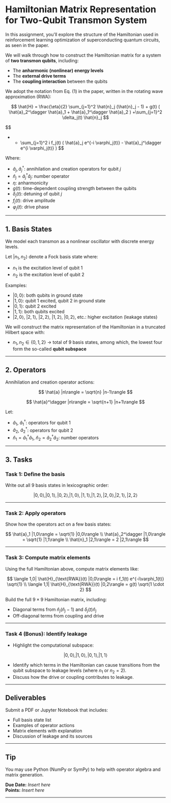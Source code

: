 # Hamiltonian Matrix Representation for Two-Qubit Transmon System

In this assignment, you'll explore the structure of the Hamiltonian used in reinforcement learning optimization of superconducting quantum circuits, as seen in the paper.

We will walk through how to construct the Hamiltonian matrix for a system of **two transmon qubits**, including:
- The **anharmonic (nonlinear) energy levels**
- The **external drive terms**
- The **coupling interaction** between the qubits

We adopt the notation from Eq. (1) in the paper, written in the rotating wave approximation (RWA):

$$
\hat{H} = \frac{\eta}{2} \sum_{j=1}^2 \hat{n}_j (\hat{n}_j - 1) + g(t) ( \hat{a}_2^\dagger \hat{a}_1 + \hat{a}_1^\dagger \hat{a}_2 ) 
+\sum_{j=1}^2 \delta_j(t) \hat{n}_j
$$

$$
+ + \sum_{j=1}^2 i f_j(t) ( \hat{a}_j e^{-i \varphi_j(t)} - \hat{a}_j^\dagger e^{i \varphi_j(t)} )
$$



Where:
- $\hat{a}_j, \hat{a}_j^\dagger$: annihilation and creation operators for qubit $j$
- $\hat{n}_j = \hat{a}_j^\dagger \hat{a}_j$: number operator
- $\eta$: anharmonicity
- $g(t)$: time-dependent coupling strength between the qubits
- $\delta_j(t)$: detuning of qubit $j$
- $f_j(t)$: drive amplitude
- $\varphi_j(t)$: drive phase

---

## 1. Basis States

We model each transmon as a nonlinear oscillator with discrete energy levels.

Let $|n_1, n_2\rangle$ denote a Fock basis state where:
- $n_1$ is the excitation level of qubit 1
- $n_2$ is the excitation level of qubit 2

Examples:
- $|0, 0\rangle$: both qubits in ground state
- $|1, 0\rangle$: qubit 1 excited, qubit 2 in ground state
- $|0, 1\rangle$: qubit 2 excited
- $|1, 1\rangle$: both qubits excited
- $|2, 0\rangle$, $|2, 1\rangle$, $|2, 2\rangle$, $|1, 2\rangle$, $|0, 2\rangle$, etc.: higher excitation (leakage states)

We will construct the matrix representation of the Hamiltonian in a truncated Hilbert space with:
- $n_1, n_2 \in \{0, 1, 2\}$ → total of 9 basis states, among which, the lowest four form the so-called **qubit subspace**

---

## 2. Operators

Annihilation and creation operator actions:

$$
\hat{a} |n\rangle = \sqrt{n} |n-1\rangle
$$

$$
\hat{a}^\dagger |n\rangle = \sqrt{n+1} |n+1\rangle
$$

Let:
- $\hat{a}_1$, $\hat{a}_1^\dagger$: operators for qubit 1
- $\hat{a}_2$, $\hat{a}_2^\dagger$: operators for qubit 2
- $\hat{n}_1 = \hat{a}_1^\dagger \hat{a}_1$, $\hat{n}_2 = \hat{a}_2^\dagger \hat{a}_2$: number operators

---

## 3. Tasks

### Task 1: Define the basis

Write out all 9 basis states in lexicographic order:

$$
|0,0\rangle, |0,1\rangle, |0,2\rangle, |1,0\rangle, |1,1\rangle, |1,2\rangle, |2,0\rangle, |2,1\rangle, |2,2\rangle
$$

---

### Task 2: Apply operators

Show how the operators act on a few basis states:

$$
\hat{a}_1 |1,0\rangle = \sqrt{1} |0,0\rangle \\
\hat{a}_2^\dagger |1,0\rangle = \sqrt{1} |1,1\rangle \\
\hat{n}_1 |2,1\rangle = 2 |2,1\rangle
$$

---

### Task 3: Compute matrix elements

Using the full Hamiltonian above, compute matrix elements like:

$$
\langle 1,0| \hat{H}_{\text{RWA}}(t) |0,0\rangle = i f_1(t) e^{-i\varphi_1(t)} \sqrt{1} \\
\langle 1,1| \hat{H}_{\text{RWA}}(t) |0,2\rangle = g(t) \sqrt{1 \cdot 2}
$$

Build the full $9 \times 9$ Hamiltonian matrix, including:
- Diagonal terms from $\hat{n}_j(\hat{n}_j - 1)$ and $\delta_j(t)\hat{n}_j$
- Off-diagonal terms from coupling and drive

---

### Task 4 (Bonus): Identify leakage

- Highlight the computational subspace:

$$
|0,0\rangle, |1,0\rangle, |0,1\rangle, |1,1\rangle
$$

- Identify which terms in the Hamiltonian can cause transitions from the qubit subspace to leakage levels (where $n_1$ or $n_2 = 2$).
- Discuss how the drive or coupling contributes to leakage.

---

## Deliverables

Submit a PDF or Jupyter Notebook that includes:
- Full basis state list
- Examples of operator actions
- Matrix elements with explanation
- Discussion of leakage and its sources

---

## Tip

You may use Python (NumPy or SymPy) to help with operator algebra and matrix generation.

**Due Date:** _Insert here_  
**Points:** _Insert here_

---

